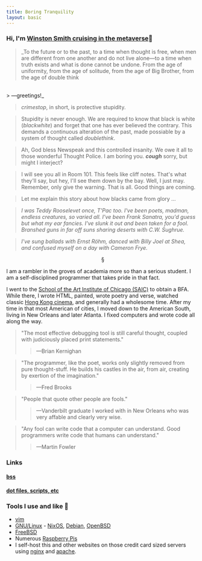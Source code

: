 ```yaml
---
title: Boring Tranquility
layout: basic
---
```


### Hi, I'm <a href="mailto:ryan@boringtranquility.io" rel="me">Winston Smith cruising in the metaverse</a><span>&#129488;</span> 

> _To the future or to the past, to a time when thought is free, when men are different from one another and do not live alone<span>&mdash;</span>to a time when truth exists and what is done cannot be undone. From the age of uniformity, from the age of solitude, from the age of Big Brother, from the age of double think
<br>
> <span>&mdash;</span>greetings!_

> _crimestop_, in short, is protective stupidity.

> Stupidity is never enough. We are required to know that black is white (_blackwhite_) and forget that one has ever believed the contrary. This demands a continuous alteration of the past, made possiable by a system of thought called _doublethink_.

> Ah, God bless Newspeak and this controlled insanity. We owe it all to those wonderful Thought Police. I am boring you. _**cough**_ sorry, but might I interject?

> I will see you all in Room 101. This feels like cliff notes. That's what they'll say, but hey, I'll see them down by the bay. Well, I just may. Remember, only give the warning. That is all. Good things are coming.

> Let me explain this story about how blacks came from glory _<span>&#8230;</span>_

> _I was Teddy Rooselevet once, T'Pac too. I've been poets, madman, endless creatures, so varied all.  I've been Frank Sanatra, you'd guess but what my ear fancies. I've slunk it out and been taken for a fool. Branshed guns in far off suns sharing deserts with C.W. Sughrue._

> _I've sung ballads with Ernst R<span>&ouml;</span>hm, danced with Billy Joel at Shea, and confused myself on a day with Cameron Frye._

<span style="margin: 50%;">&#167;</span>

I am a rambler in the groves of academia more so than a serious student. I am a self-disciplined programmer that takes pride in that fact.

I went to the [School of the Art Institute of Chicago (SAIC)](https://en.wikipedia.org/wiki/School_of_the_Art_Institute_of_Chicago) to obtain a BFA. While there, I wrote HTML, painted, wrote poetry and verse, watched classic [Hong Kong cinema](https://en.wikipedia.org/wiki/A_Better_Tomorrow), and generally had a wholesome time. After my time in that most American of cities, I moved down to the American South, living in New Orleans and later Atlanta. I fixed computers and wrote code all along the way.

> "The most effective debugging tool is still careful thought, coupled with judiciously placed print statements." 
>> <span>&mdash;</span>Brian Kernighan

> "The programmer, like the poet, works only slightly removed from pure thought-stuff. He builds his castles in the air, from air, creating by exertion of the imagination."
>> <span>&mdash;</span>Fred Brooks

> "People that quote other people are fools."
>> <span>&mdash;</span>Vanderbilt graduate I worked with in New Orleans who was very affable and clearly very wise.

> "Any fool can write code that a computer can understand. Good programmers write code that humans can understand."
>> <span>&mdash;</span>Martin Fowler

### Links

#### [bss](https://git.sr.ht/~rjpcasalino/bss)

#### [dot files, scripts, etc](https://git.sr.ht/~rjpcasalino/Shangri-la)

### Tools I use and like <span>&#129520;</span>
- [vim](https://www.vim.org/)
- [GNU/Linux](https://www.gnu.org/) - [NixOS](https://nixos.org/), [Debian](https://www.debian.org/), [OpenBSD](https://openbsd.org)
- [FreeBSD](https://www.freebsd.org/)
- Numerous [Raspberry Pis](https://www.raspberrypi.org/)
- I self-host this and other websites on those credit card sized servers using [nginx](https://nginx.org/) and [apache](https://www.apache.org/).
